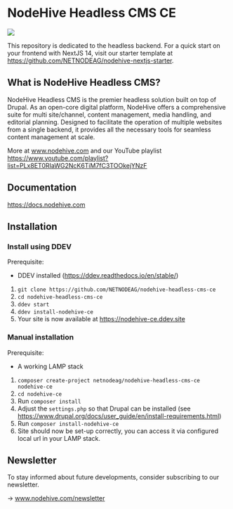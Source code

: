 # NodeHive Headless CMS CE

<img src="https://netnode.nodehive.app/sites/default/files/2024-05/nodehive_spaces.png" style="max-width:800px">

This repository is dedicated to the headless backend. For a quick start on your frontend with NextJS 14, visit our starter template at https://github.com/NETNODEAG/nodehive-nextjs-starter.

## What is NodeHive Headless CMS?

NodeHive Headless CMS is the premier headless solution built on top of Drupal. As an open-core digital platform, NodeHive offers a comprehensive suite for multi site/channel, content management, media handling, and editorial planning. Designed to facilitate the operation of multiple websites from a single backend, it provides all the necessary tools for seamless content management at scale.

More at www.nodehive.com and our YouTube playlist https://www.youtube.com/playlist?list=PLx8ET0RIaWG2NcK6TiM7fC3TOOkejYNzF

## Documentation

https://docs.nodehive.com

## Installation

### Install using DDEV

  Prerequisite:
   - DDEV installed (https://ddev.readthedocs.io/en/stable/)

1. `git clone https://github.com/NETNODEAG/nodehive-headless-cms-ce`
2. `cd nodehive-headless-cms-ce`
3. `ddev start`
4. `ddev install-nodehive-ce`
5. Your site is now available at https://nodehive-ce.ddev.site

### Manual installation

  Prerequisite:
   - A working LAMP stack

  1. `composer create-project netnodeag/nodehive-headless-cms-ce nodehive-ce`
  2. `cd nodehive-ce`
  3. Run `composer install`
  4. Adjust the `settings.php` so that Drupal can be installed (see https://www.drupal.org/docs/user_guide/en/install-requirements.html)
  5. Run `composer install-nodehive-ce`
  6. Site should now be set-up correctly, you can access it via configured local url in your LAMP stack.


## Newsletter

To stay informed about future developments, consider subscribing to our newsletter.

-> www.nodehive.com/newsletter

